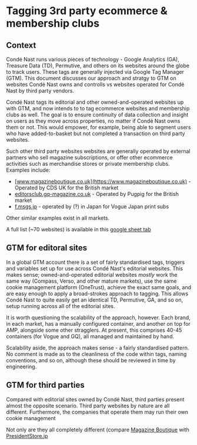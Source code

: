 # Tagging 3rd party ecommerce & membership clubs

## Context

Condé Nast runs various pieces of technology - Google Analytics (GA), Treasure Data (TD), Permutive, and
others on its websites around the globe to track users. These tags are generally injected via Google Tag
Manager (GTM). This document discusses our approach and stratgy to GTM on websites Condé Nast owns and
controlls vs websites operated for Condé Nast by third party vendors.

Condé Nast tags its editorial and other owned-and-operated websites up with GTM, and now intends to to tag
ecommerce websites and membership clubs as well. The goal is to ensure continuity of data collection and insight
on users as they move across properties, no matter if Condé Nast owns them or not. This would empower,
for example, being able to segment users who have added-to-basket but not completed a transaction on third
party websites.

Such other third party websites websites are generally operated by external partners who sell magazine 
subscriptions, or offer other ecommerce activities such as merchandise stores or private membership clubs.
Examples include:

- [www.magazineboutique.co.uk](https://www.magazineboutique.co.uk) - Operated by CDS UK for the British market
- [editorsclub.gq-magazine.co.uk](https://editorsclub.gq-magazine.co.uk) - Operated by Pugpig for the British market
- [f.msgs.jp](https://f.msgs.jp/webapp/form/16237_nay_596/index.do?code=lp_member&_ga=2.6397490.1635249738.1599243470-1948917294.1592946764) - operated by (?) in Japan for Vogue Japan print subs

Other similar examples exist in all markets.

A full list (~70 websites) is available in this [google sheet tab](https://docs.google.com/spreadsheets/d/1MK9H4kmnazwfd0qMUHMlosEm5fT7xHm2wuGiIH1vbgk/edit?ts=5f452e60#gid=1665694749)

## GTM for editoral sites

In a global GTM account there is a set of fairly standardised tags, triggers and variables set up for use
across Condé Nast's editorial websites. This makes sense; owned-and-operated editorial websites _mostly_ work
the same way (Compass, Verso, and other mature markets), use the same cookie management platform (OneTrust),
achieve the exact same goals, and are easy enough to  apply a broad-strokes approach to tagging. This allows
Condé Nast to quite easily get an identical TD, Permutive, GA, and so on, setup running across all of the
editorial sites.

It is worth questioning the scalability of the approach, however. Each brand, in each market, has a
manually configured container, and another on top for AMP, alongside some other stragglers. At present, this
comprises 40-45 containers (for Vogue and GQ), all managed and maintained by hand.

Scalability aside, the approach makes sense - a fairly standardised pattern. No comment is made as to the cleanliness
of the code within tags, naming conventions, and so on, although these should be reviewed in time by engineering.

## GTM for third parties

Compared with editorial sites owned by Condé Nast, third parties present almost the opposite scenario. Third party
websites by nature are all different. Furthermore, the companies that operate them may run their own cookie 
management 

Not only are they all completely different (compare [Magazine Boutique](https://www.magazineboutique.co.uk) with
[PresidentStore.jp](https://presidentstore.jp/cart_index.html?request=insert&item_cd=GQ01NRG)
